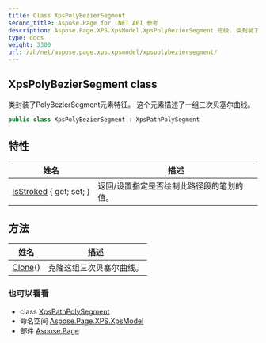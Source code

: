 ```yaml
---
title: Class XpsPolyBezierSegment
second_title: Aspose.Page for .NET API 参考
description: Aspose.Page.XPS.XpsModel.XpsPolyBezierSegment 班级. 类封装了PolyBezierSegment元素特征 这个元素描述了一组三次贝塞尔曲线
type: docs
weight: 3300
url: /zh/net/aspose.page.xps.xpsmodel/xpspolybeziersegment/
---
```

## XpsPolyBezierSegment class

类封装了PolyBezierSegment元素特征。 这个元素描述了一组三次贝塞尔曲线。

```csharp
public class XpsPolyBezierSegment : XpsPathPolySegment
```

## 特性

| 姓名 | 描述 |
| --- | --- |
| [IsStroked](../../aspose.page.xps.xpsmodel/xpspathsegment/isstroked/) { get; set; } | 返回/设置指定是否绘制此路径段的笔划的值。 |

## 方法

| 姓名 | 描述 |
| --- | --- |
| [Clone](../../aspose.page.xps.xpsmodel/xpspolybeziersegment/clone/)() | 克隆这组三次贝塞尔曲线。 |

### 也可以看看

* class [XpsPathPolySegment](../xpspathpolysegment/)
* 命名空间 [Aspose.Page.XPS.XpsModel](../../aspose.page.xps.xpsmodel/)
* 部件 [Aspose.Page](../../)


